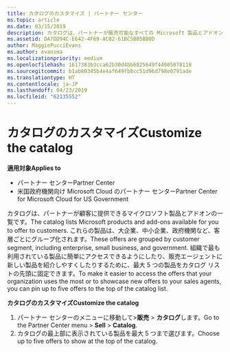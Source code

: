 ```yaml
---
title: カタログのカスタマイズ | パートナー センター
ms.topic: article
ms.date: 03/15/2019
description: カタログは、パートナーが販売可能なすべての Microsoft 製品とアドオンの一覧です。
ms.assetid: DA7DD94C-E642-4F69-AC02-61BC5B05BB0D
author: MaggiePucciEvans
ms.author: evansma
ms.localizationpriority: medium
ms.openlocfilehash: 1617383b3cca62b30d4bb6825649f44985078118
ms.sourcegitcommit: b1ab80345b4e4af649fb8cc51d96d798e0791ade
ms.translationtype: HT
ms.contentlocale: ja-JP
ms.lasthandoff: 04/23/2019
ms.locfileid: "62135552"
---
```

# <a name="customize-the-catalog"></a><span data-ttu-id="cd927-103">カタログのカスタマイズ</span><span class="sxs-lookup"><span data-stu-id="cd927-103">Customize the catalog</span></span>

<span data-ttu-id="cd927-104">**適用対象**</span><span class="sxs-lookup"><span data-stu-id="cd927-104">**Applies to**</span></span>

-  <span data-ttu-id="cd927-105">パートナー センター</span><span class="sxs-lookup"><span data-stu-id="cd927-105">Partner Center</span></span>
-  <span data-ttu-id="cd927-106">米国政府機関向け Microsoft Cloud のパートナー センター</span><span class="sxs-lookup"><span data-stu-id="cd927-106">Partner Center for Microsoft Cloud for US Government</span></span>


<span data-ttu-id="cd927-107">カタログは、パートナーが顧客に提供できるマイクロソフト製品とアドオンの一覧です。</span><span class="sxs-lookup"><span data-stu-id="cd927-107">The catalog lists Microsoft products and add-ons available for you to offer to customers.</span></span> <span data-ttu-id="cd927-108">これらの製品は、大企業、中小企業、政府機関など、客層ごとにグループ化されます。</span><span class="sxs-lookup"><span data-stu-id="cd927-108">These offers are grouped by customer segment, including enterprise, small business, and government.</span></span> <span data-ttu-id="cd927-109">組織で最も利用されている製品に簡単にアクセスできるようにしたり、販売エージェントに新しい製品を紹介しやすくしたりするために、最大 5 つの製品をカタログ リストの先頭に固定できます。</span><span class="sxs-lookup"><span data-stu-id="cd927-109">To make it easier to access the offers that your organization uses the most or to showcase new offers to your sales agents, you can pin up to five offers to the top of the catalog list.</span></span>

<span data-ttu-id="cd927-110">**カタログのカスタマイズ**</span><span class="sxs-lookup"><span data-stu-id="cd927-110">**Customize the catalog**</span></span>

1.  <span data-ttu-id="cd927-111">パートナー センターのメニューに移動して&gt;**販売** &gt; **カタログ**します。</span><span class="sxs-lookup"><span data-stu-id="cd927-111">Go to the Partner Center menu &gt; **Sell** &gt; **Catalog**.</span></span>
2.  <span data-ttu-id="cd927-112">カタログの最上部に表示されている製品を最大 5 つまで選びます。</span><span class="sxs-lookup"><span data-stu-id="cd927-112">Choose up to five offers to show at the top of the catalog.</span></span>

 

 



